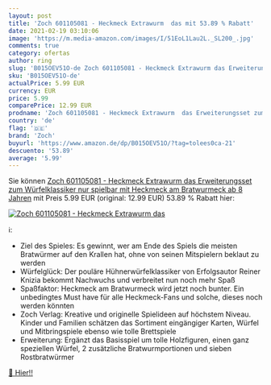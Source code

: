 ```yaml
---
layout: post
title: 'Zoch 601105081 - Heckmeck Extrawurm  das mit 53.89 % Rabatt'
date: 2021-02-19 03:10:06
image: 'https://m.media-amazon.com/images/I/51EoL1Lau2L._SL200_.jpg'
comments: true
category: ofertas
author: ring
slug: 'B015OEV51O-de Zoch 601105081 - Heckmeck Extrawurm das Erweiterungsset...'
sku: 'B015OEV51O-de'
actualPrice: 5.99 EUR
currency: EUR
price: 5.99
comparePrice: 12.99 EUR
prodname: 'Zoch 601105081 - Heckmeck Extrawurm  das Erweiterungsset zum Würfelklassiker  nur spielbar mit Heckmeck am Bratwurmeck   ab 8 Jahren'
country: 'de'
flag: '🇩🇪'
brand: 'Zoch'
buyurl: 'https://www.amazon.de/dp/B015OEV51O/?tag=tolees0ca-21'
descuento: '53.89'
average: '5.99'
---
```


Sie können [Zoch 601105081 - Heckmeck Extrawurm  das Erweiterungsset zum Würfelklassiker  nur spielbar mit Heckmeck am Bratwurmeck   ab 8 Jahren](https://www.amazon.de/dp/B015OEV51O/?tag=tolees0ca-21) mit Preis 5.99 EUR (original: 12.99 EUR) 53.89 % Rabatt hier:

[![Zoch 601105081 - Heckmeck Extrawurm  das](https://m.media-amazon.com/images/I/51EoL1Lau2L._SL200_.jpg)](https://www.amazon.de/dp/B015OEV51O/?tag=tolees0ca-21)

ℹ️:

- Ziel des Spieles: Es gewinnt, wer am Ende des Spiels die meisten Bratwürmer auf den Krallen hat, ohne von seinen Mitspielern beklaut zu werden
- Würfelglück: Der pouläre Hühnerwürfelklassiker von Erfolgsautor Reiner Knizia bekommt Nachwuchs und verbreitet nun noch mehr Spaß
- Spaßfaktor: Heckmeck am Bratwurmeck wird jetzt noch bunter. Ein unbedingtes Must have für alle Heckmeck-Fans und solche, dieses noch werden könnten
- Zoch Verlag: Kreative und originelle Spielideen auf höchstem Niveau. Kinder und Familien schätzen das Sortiment eingängiger Karten, Würfel und Mitbringspiele ebenso wie tolle Brettspiele
- Erweiterung: Ergänzt das Basisspiel um tolle Holzfiguren, einen ganz speziellen Würfel, 2 zusätzliche Bratwurmportionen und sieben Rostbratwürmer

[🛒 Hier!!](https://www.amazon.de/dp/B015OEV51O/?tag=tolees0ca-21)
